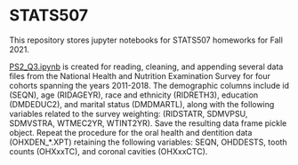 # STATS507

This repository stores jupyter notebooks for STATS507 homeworks for Fall 2021.

[PS2_Q3.ipynb](STATS507/PS2_Q3.ipynb) is created for reading, cleaning, and appending several data files from the National Health and Nutrition Examination Survey for four cohorts spanning the years 2011-2018.
The demographic columns include id (SEQN), age (RIDAGEYR), race and ethnicity (RIDRETH3), education (DMDEDUC2), and marital status (DMDMARTL), along with the following variables related to the survey weighting: (RIDSTATR, SDMVPSU, SDMVSTRA, WTMEC2YR, WTINT2YR). Save the resulting data frame pickle object.
Repeat the procedure for the oral health and dentition data (OHXDEN_*.XPT) retaining the following variables: SEQN, OHDDESTS, tooth counts (OHXxxTC), and coronal cavities (OHXxxCTC).


